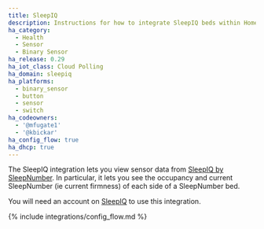 ```yaml
---
title: SleepIQ
description: Instructions for how to integrate SleepIQ beds within Home Assistant.
ha_category:
  - Health
  - Sensor
  - Binary Sensor
ha_release: 0.29
ha_iot_class: Cloud Polling
ha_domain: sleepiq
ha_platforms:
  - binary_sensor
  - button
  - sensor
  - switch
ha_codeowners:
  - '@mfugate1'
  - '@kbickar'
ha_config_flow: true
ha_dhcp: true
---
```


The SleepIQ integration lets you view sensor data from [SleepIQ by SleepNumber](https://www.sleepnumber.com/sleepiq-sleep-tracker). In particular, it lets you see the occupancy and current SleepNumber (ie current firmness) of each side of a SleepNumber bed.

You will need an account on [SleepIQ](https://sleepiq.sleepnumber.com/) to use this integration.

{% include integrations/config_flow.md %}
